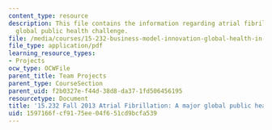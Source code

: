 ```yaml
---
content_type: resource
description: This file contains the information regarding atrial fibrillation- a major
  global public health challenge.
file: /media/courses/15-232-business-model-innovation-global-health-in-frontier-markets-fall-2013/1597166fcf9175ee04f651cd9bcfa539_MIT15_232F13_a1_af_1.pdf
file_type: application/pdf
learning_resource_types:
- Projects
ocw_type: OCWFile
parent_title: Team Projects
parent_type: CourseSection
parent_uid: f2b0327e-f44d-38d8-da37-1fd506456195
resourcetype: Document
title: '15.232 Fall 2013 Atrial Fibrillation: A major global public health challenge'
uid: 1597166f-cf91-75ee-04f6-51cd9bcfa539
---
```

